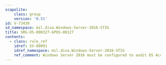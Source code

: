 ```yaml
---
scapolite:
    class: group
    version: '0.51'
id: V-73439
id_namespace: mil.disa.Windows-Server-2016-STIG
title: SRG-OS-000327-GPOS-00127
contents:
  - class: rule_ref
    idref: SV-88091
    idref_namespace: mil.disa.Windows-Server-2016-STIG
    ref_comment: Windows Server 2016 must be configured to audit DS Access - ...
---
```


